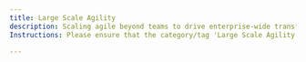 ```yaml
---
title: Large Scale Agility
description: Scaling agile beyond teams to drive enterprise-wide transformation and innovation.
Instructions: Please ensure that the category/tag 'Large Scale Agility' is only applied to content specifically related to scaling agile beyond teams to drive enterprise-wide transformation and innovation.

---
```


